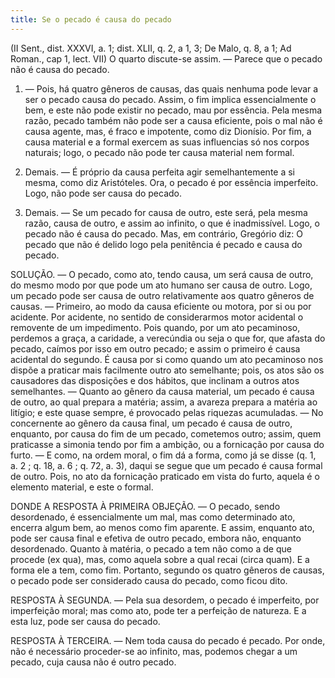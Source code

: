 ```yaml
---
title: Se o pecado é causa do pecado
---
```


(II Sent., dist. XXXVI, a. 1; dist. XLII, q. 2, a 1, 3; De Malo, q. 8, a 1; Ad Roman., cap 1, lect. VII)
  O quarto discute-se assim. ― Parece que o pecado não é causa do pecado.  

1. ― Pois, há quatro gêneros de causas, das quais nenhuma pode levar a ser o pecado causa do pecado. Assim, o fim implica essencialmente o bem, e este não pode existir no pecado, mau por essência. Pela mesma razão, pecado também não pode ser a causa eficiente, pois o mal não é causa agente, mas, é fraco e impotente, como diz Dionísio. Por fim, a causa material e a formal exercem as suas influencias só nos corpos naturais; logo, o pecado não pode ter causa material nem formal.  

2. Demais. ― É próprio da causa perfeita agir semelhantemente a si mesma, como diz Aristóteles. Ora, o pecado é por essência imperfeito. Logo, não pode ser causa do pecado.  

3. Demais. ― Se um pecado for causa de outro, este será, pela mesma razão, causa de outro, e assim ao infinito, o que é inadmissível. Logo, o pecado não é causa do pecado.  Mas, em contrário, Gregório diz: O pecado que não é delido logo pela penitência é pecado e causa do pecado.  

SOLUÇÃO. ― O pecado, como ato, tendo causa, um será causa de outro, do mesmo modo por que pode um ato humano ser causa de outro. Logo, um pecado pode ser causa de outro relativamente aos quatro gêneros de causas. ― Primeiro, ao modo da causa eficiente ou motora, por si ou por acidente. Por acidente, no sentido de considerarmos motor acidental o removente de um impedimento. Pois quando, por um ato pecaminoso, perdemos a graça, a caridade, a verecúndia ou seja o que for, que afasta do pecado, caímos por isso em outro pecado; e assim o primeiro é causa acidental do segundo. É causa por si como quando um ato pecaminoso nos dispõe a praticar mais facilmente outro ato semelhante; pois, os atos são os causadores das disposições e dos hábitos, que inclinam a outros atos semelhantes. ― Quanto ao gênero da causa material, um pecado é causa de outro, ao qual prepara a matéria; assim, a avareza prepara a matéria ao litígio; e este quase sempre, é provocado pelas riquezas acumuladas. ― No concernente ao gênero da causa final, um pecado é causa de outro, enquanto, por causa do fim de um pecado, cometemos outro; assim, quem praticasse a simonia tendo por fim a ambição, ou a fornicação por causa do furto. ― E como, na ordem moral, o fim dá a forma, como já se disse (q. 1, a. 2 ; q. 18, a. 6 ; q. 72, a. 3), daqui se segue que um pecado é causa formal de outro. Pois, no ato da fornicação praticado em vista do furto, aquela é o elemento material, e este o formal.  

DONDE A RESPOSTA À PRIMEIRA OBJEÇÃO. ― O pecado, sendo desordenado, é essencialmente um mal, mas como determinado ato, encerra algum bem, ao menos como fim aparente. E assim, enquanto ato, pode ser causa final e efetiva de outro pecado, embora não, enquanto desordenado. Quanto à matéria, o pecado a tem não como a de que procede (ex qua), mas, como aquela sobre a qual recai (circa quam). E a forma ele a tem, como fim. Portanto, segundo os quatro gêneros de causas, o pecado pode ser considerado causa do pecado, como ficou dito.  

RESPOSTA À SEGUNDA. ― Pela sua desordem, o pecado é imperfeito, por imperfeição moral; mas como ato, pode ter a perfeição de natureza. E a esta luz, pode ser causa do pecado.  

RESPOSTA À TERCEIRA. ― Nem toda causa do pecado é pecado. Por onde, não é necessário proceder-se ao infinito, mas, podemos chegar a um pecado, cuja causa não é outro pecado.